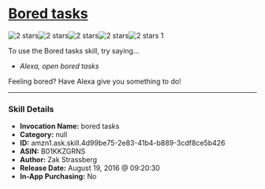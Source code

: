 # [Bored tasks](http://alexa.amazon.com/#skills/amzn1.ask.skill.4d99be75-2e83-41b4-b889-3cdf8ce5b426)
![2 stars](../../images/ic_star_black_18dp_1x.png)![2 stars](../../images/ic_star_black_18dp_1x.png)![2 stars](../../images/ic_star_border_black_18dp_1x.png)![2 stars](../../images/ic_star_border_black_18dp_1x.png)![2 stars](../../images/ic_star_border_black_18dp_1x.png) 1

To use the Bored tasks skill, try saying...

* *Alexa, open bored tasks*

Feeling bored? Have Alexa give you something to do!

***

### Skill Details

* **Invocation Name:** bored tasks
* **Category:** null
* **ID:** amzn1.ask.skill.4d99be75-2e83-41b4-b889-3cdf8ce5b426
* **ASIN:** B01KKZGRNS
* **Author:** Zak Strassberg
* **Release Date:** August 19, 2016 @ 09:20:30
* **In-App Purchasing:** No
